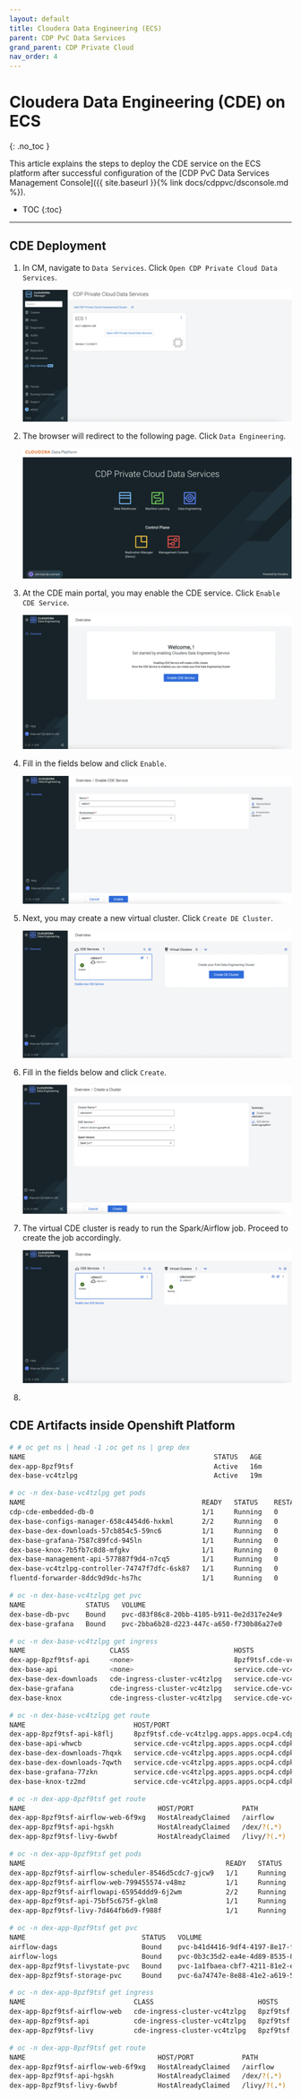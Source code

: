 ```yaml
---
layout: default
title: Cloudera Data Engineering (ECS)
parent: CDP PvC Data Services
grand_parent: CDP Private Cloud
nav_order: 4
---
```


# Cloudera Data Engineering (CDE) on ECS
{: .no_toc }

This article explains the steps to deploy the CDE service on the ECS platform after successful configuration of the [CDP PvC Data Services Management Console]({{ site.baseurl }}{% link docs/cdppvc/dsconsole.md %}).

- TOC
{:toc}

---


## CDE Deployment

1. In CM, navigate to `Data Services`. Click `Open CDP Private Cloud Data Services`. 

    ![](../../assets/images/dsconsole/cmds.png)
    
2. The browser will redirect to the following page. Click `Data Engineering`.   

    ![](../../assets/images/dsconsole/dsmenu.png)
    
3. At the CDE main portal, you may enable the CDE service. Click `Enable CDE Service`.      

    ![](../../assets/images/cde/cde1.png)

4. Fill in the fields below and click `Enable`.

    ![](../../assets/images/cde/cde2.png)
    
5. Next, you may create a new virtual cluster. Click `Create DE Cluster`.        
    
    ![](../../assets/images/cde/cde3.png)
    
6. Fill in the fields below and click `Create`.    
    
    ![](../../assets/images/cde/cde4.png)
    
7. The virtual CDE cluster is ready to run the Spark/Airflow job. Proceed to create the job accordingly. 
    
    ![](../../assets/images/cde/cde5.png)
  

8. 

## CDE Artifacts inside Openshift Platform

   ```bash
# # oc get ns | head -1 ;oc get ns | grep dex
NAME                                               STATUS   AGE
dex-app-8pzf9tsf                                   Active   16m
dex-base-vc4tzlpg                                  Active   19m
   ```

   ```bash
# oc -n dex-base-vc4tzlpg get pods
NAME                                            READY   STATUS    RESTARTS   AGE
cdp-cde-embedded-db-0                           1/1     Running   0          20m
dex-base-configs-manager-658c4454d6-hxkml       2/2     Running   0          20m
dex-base-dex-downloads-57cb854c5-59nc6          1/1     Running   0          20m
dex-base-grafana-7587c89fcd-945ln               1/1     Running   0          20m
dex-base-knox-7b5fb7c8d8-mfgkv                  1/1     Running   0          20m
dex-base-management-api-577887f9d4-n7cq5        1/1     Running   0          20m
dex-base-vc4tzlpg-controller-74747f7dfc-6sk87   1/1     Running   0          20m
fluentd-forwarder-8ddc9d9dc-hs7hc               1/1     Running   0          20m
   ```
   
   ```bash
# oc -n dex-base-vc4tzlpg get pvc
NAME               STATUS   VOLUME                                     CAPACITY   ACCESS MODES   STORAGECLASS                  AGE
dex-base-db-pvc    Bound    pvc-d83f86c8-20bb-4105-b911-0e2d317e24e9   100Gi      RWO            ocs-storagecluster-ceph-rbd   20m
dex-base-grafana   Bound    pvc-2bba6b28-d223-447c-a650-f730b86a27e0   10Gi       RWO            ocs-storagecluster-ceph-rbd   20m
   ```
   
   ```bash
# oc -n dex-base-vc4tzlpg get ingress
NAME                     CLASS                          HOSTS                                                                                             ADDRESS                 PORTS     AGE
dex-app-8pzf9tsf-api     <none>                         8pzf9tsf.cde-vc4tzlpg.apps.apps.ocp4.cdpkvm.cldr                                                  apps.ocp4.cdpkvm.cldr   80, 443   17m
dex-base-api             <none>                         service.cde-vc4tzlpg.apps.apps.ocp4.cdpkvm.cldr                                                   apps.ocp4.cdpkvm.cldr   80, 443   20m
dex-base-dex-downloads   cde-ingress-cluster-vc4tzlpg   service.cde-vc4tzlpg.apps.apps.ocp4.cdpkvm.cldr,service.cde-vc4tzlpg.apps.apps.ocp4.cdpkvm.cldr   apps.ocp4.cdpkvm.cldr   80        20m
dex-base-grafana         cde-ingress-cluster-vc4tzlpg   service.cde-vc4tzlpg.apps.apps.ocp4.cdpkvm.cldr                                                   apps.ocp4.cdpkvm.cldr   80        20m
dex-base-knox            cde-ingress-cluster-vc4tzlpg   service.cde-vc4tzlpg.apps.apps.ocp4.cdpkvm.cldr                                                   apps.ocp4.cdpkvm.cldr   80        20m
   ```
   
   
   ```bash
# oc -n dex-base-vc4tzlpg get route
NAME                           HOST/PORT                                          PATH               SERVICES                       PORT          TERMINATION     WILDCARD
dex-app-8pzf9tsf-api-k8flj     8pzf9tsf.cde-vc4tzlpg.apps.apps.ocp4.cdpkvm.cldr   /                  dex-base-vc4tzlpg-controller   http          edge/Redirect   None
dex-base-api-whwcb             service.cde-vc4tzlpg.apps.apps.ocp4.cdpkvm.cldr    /                  dex-base-vc4tzlpg-controller   http          edge/Redirect   None
dex-base-dex-downloads-7hqxk   service.cde-vc4tzlpg.apps.apps.ocp4.cdpkvm.cldr    /downloads/?(.*)   dex-base-dex-downloads         http-port                     None
dex-base-dex-downloads-7qwth   service.cde-vc4tzlpg.apps.apps.ocp4.cdpkvm.cldr    /(favicon\.ico)    dex-base-dex-downloads         http-port                     None
dex-base-grafana-77zkn         service.cde-vc4tzlpg.apps.apps.ocp4.cdpkvm.cldr    /grafana           dex-base-grafana               service                       None
dex-base-knox-tz2md            service.cde-vc4tzlpg.apps.apps.ocp4.cdpkvm.cldr    /gateway           dex-base-knox                  gatewayport                   None
   ```

   ```bash   
# oc -n dex-app-8pzf9tsf get route
NAME                                 HOST/PORT            PATH          SERVICES                       PORT        TERMINATION   WILDCARD
dex-app-8pzf9tsf-airflow-web-6f9xg   HostAlreadyClaimed   /airflow      dex-app-8pzf9tsf-airflow-web   http-web                  None
dex-app-8pzf9tsf-api-hgskh           HostAlreadyClaimed   /dex/?(.*)    dex-app-8pzf9tsf-api           api-port                  None
dex-app-8pzf9tsf-livy-6wvbf          HostAlreadyClaimed   /livy/?(.*)   dex-app-8pzf9tsf-livy          http-port                 None
   ```

   ```bash   
# oc -n dex-app-8pzf9tsf get pods
NAME                                                  READY   STATUS    RESTARTS   AGE
dex-app-8pzf9tsf-airflow-scheduler-8546d5cdc7-gjcw9   1/1     Running   0          61m
dex-app-8pzf9tsf-airflow-web-799455574-v48mz          1/1     Running   1          61m
dex-app-8pzf9tsf-airflowapi-65954ddd9-6j2wm           2/2     Running   2          61m
dex-app-8pzf9tsf-api-75bf5c675f-gklm8                 1/1     Running   0          61m
dex-app-8pzf9tsf-livy-7d464fb6d9-f988f                1/1     Running   0          61m
   ```
   
   ```bash   
# oc -n dex-app-8pzf9tsf get pvc
NAME                             STATUS   VOLUME                                     CAPACITY   ACCESS MODES   STORAGECLASS   AGE
airflow-dags                     Bound    pvc-b41d4416-9df4-4197-8e17-f9373f03a789   100Gi      RWX            nfs            61m
airflow-logs                     Bound    pvc-0b3c35d2-ea4e-4d89-8535-82ba1f8f0dfe   100Gi      RWX            nfs            61m
dex-app-8pzf9tsf-livystate-pvc   Bound    pvc-1a1fbaea-cbf7-4211-81e2-e783c1b19bc0   100Gi      RWX            nfs            61m
dex-app-8pzf9tsf-storage-pvc     Bound    pvc-6a74747e-8e88-41e2-a619-597c4f303eed   100Gi      RWX            nfs            61m
   ```
   
   ```bash   
# oc -n dex-app-8pzf9tsf get ingress
NAME                           CLASS                          HOSTS                                              ADDRESS          PORTS   AGE
dex-app-8pzf9tsf-airflow-web   cde-ingress-cluster-vc4tzlpg   8pzf9tsf.cde-vc4tzlpg.apps.apps.ocp4.cdpkvm.cldr   172.30.108.176   80      61m
dex-app-8pzf9tsf-api           cde-ingress-cluster-vc4tzlpg   8pzf9tsf.cde-vc4tzlpg.apps.apps.ocp4.cdpkvm.cldr   172.30.108.176   80      61m
dex-app-8pzf9tsf-livy          cde-ingress-cluster-vc4tzlpg   8pzf9tsf.cde-vc4tzlpg.apps.apps.ocp4.cdpkvm.cldr   172.30.108.176   80      61m
   ```

   ```bash   
# oc -n dex-app-8pzf9tsf get route
NAME                                 HOST/PORT            PATH          SERVICES                       PORT        TERMINATION   WILDCARD
dex-app-8pzf9tsf-airflow-web-6f9xg   HostAlreadyClaimed   /airflow      dex-app-8pzf9tsf-airflow-web   http-web                  None
dex-app-8pzf9tsf-api-hgskh           HostAlreadyClaimed   /dex/?(.*)    dex-app-8pzf9tsf-api           api-port                  None
dex-app-8pzf9tsf-livy-6wvbf          HostAlreadyClaimed   /livy/?(.*)   dex-app-8pzf9tsf-livy          http-port                 None
   ```
